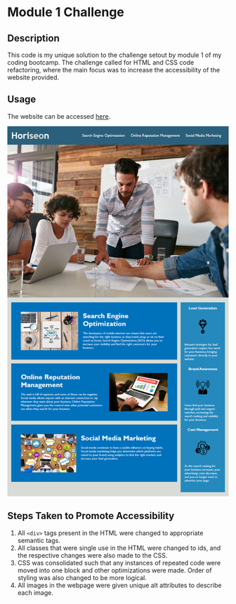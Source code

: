 # Module 1 Challenge

## Description

This code is my unique solution to the challenge setout by module 1 of my coding bootcamp.
The challenge called for HTML and CSS code refactoring, where the main focus was to increase the accessibility of the website provided.

## Usage

The website can be accessed [here]().

![Full image of website.](./assets/images/01-html-css-git-homework-demo.png)

## Steps Taken to Promote Accessibility

1. All ```<div>``` tags present in the HTML were changed to appropriate semantic tags.
2. All classes that were single use in the HTML were changed to ids, and the respective changes were also made to the CSS.
3. CSS was consolidated such that any instances of repeated code were moved into one block and other optimizations were made. Order of styling was also changed to be more logical.
4. All images in the webpage were given unique alt attributes to describe each image.